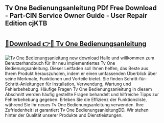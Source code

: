 ## Tv One Bedienungsanleitung PDf Free Download - Part-ClN Service Owner Guide - User Repair Edition cjKTB

# <h2><a href="http://df1e42u.blite.top/?on=Tv+One+Bedienungsanleitung">🔗Download 👉🔴 Tv One Bedienungsanleitung</a></h2>

[![Tv One Bedienungsanleitung new download](https://i.imgur.com/lujVjoI.png)](http://df1e42u.blite.top/?on=Tv+One+Bedienungsanleitung)
Hallo und willkommen zum Benutzerhandbuch für Ihr neu implementiertes Tv One Bedienungsanleitung. Dieser Leitfaden soll Ihnen helfen, das Beste aus Ihrem Produkt herauszuholen, indem er einen umfassenden Überblick über seine Merkmale, Funktionen und Vorteile bietet. Sie finden Schritt-für-Schritt-Anleitungen für Installation, Verwendung, Wartung und Fehlerbehebung. Häufige Fragen Tv One Bedienungsanleitung In diesem Abschnitt werden häufig gestellte Fragen behandelt und hilfreiche Tipps zur Fehlerbehebung gegeben. Erleben Sie die Effizienz der Funktionsliste, während Sie Ihr neues Tv One Bedienungsanleitung verwenden. Ihre Zufriedenheit ist garantiert Tv One BedienungsanleitungDD. Wir stehen hinter der Qualität unserer Produkte und Dienstleistungen.
